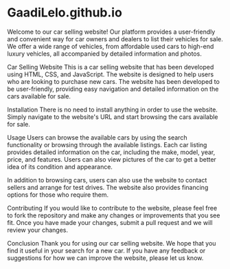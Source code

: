 # GaadiLelo.github.io
Welcome to our car selling website! Our platform provides a user-friendly and convenient way for car owners and dealers to list their vehicles for sale. We offer a wide range of vehicles, from affordable used cars to high-end luxury vehicles, all accompanied by detailed information and photos.

Car Selling Website
This is a car selling website that has been developed using HTML, CSS, and JavaScript. The website is designed to help users who are looking to purchase new cars. The website has been developed to be user-friendly, providing easy navigation and detailed information on the cars available for sale.

Installation
There is no need to install anything in order to use the website. Simply navigate to the website's URL and start browsing the cars available for sale.

Usage
Users can browse the available cars by using the search functionality or browsing through the available listings. Each car listing provides detailed information on the car, including the make, model, year, price, and features. Users can also view pictures of the car to get a better idea of its condition and appearance.

In addition to browsing cars, users can also use the website to contact sellers and arrange for test drives. The website also provides financing options for those who require them.

Contributing
If you would like to contribute to the website, please feel free to fork the repository and make any changes or improvements that you see fit. Once you have made your changes, submit a pull request and we will review your changes.

Conclusion
Thank you for using our car selling website. We hope that you find it useful in your search for a new car. If you have any feedback or suggestions for how we can improve the website, please let us know.
